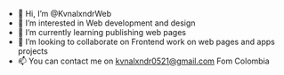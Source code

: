 - 👋 Hi, I’m @KvnalxndrWeb
- 👀 I’m interested in Web development and design
- 🌱 I’m currently learning publishing web pages
- 💞️ I’m looking to collaborate on Frontend work on web pages and apps projects
- 📫 You can contact me on kvnalxndr0521@gmail.com
Fom Colombia 

<!---
KvnalxndrWeb/KvnalxndrWeb is a ✨ special ✨ repository because its `README.md` (this file) appears on your GitHub profile.
You can click the Preview link to take a look at your changes.
--->
